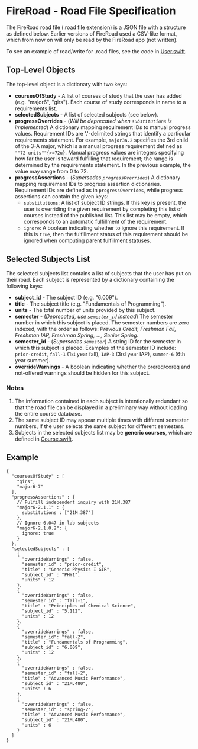 #  FireRoad - Road File Specification

The FireRoad road file (.road file extension) is a JSON file with a structure as defined below. Earlier versions of FireRoad used a CSV-like format, which from now on will only be read by the FireRoad app (not written).

To see an example of read/write for .road files, see the code in [User.swift](User.swift).

## Top-Level Objects

The top-level object is a dictionary with two keys:

* **coursesOfStudy** - A list of courses of study that the user has added (e.g. "major6", "girs"). Each course of study corresponds in name to a requirements list.
* **selectedSubjects** - A list of selected subjects (see below).
* **progressOverrides** - (*Will be deprecated when `substitutions` is implemented*) A dictionary mapping requirement IDs to manual progress values. Requirement IDs are '.'-delimited strings that identify a particular requirements statement. For example, `major3a.2` specifies the 3rd child of the 3-A major, which is a manual progress requirement defined as `""72 units""{>=72u}`. Manual progress values are integers specifying how far the user is toward fulfilling that requirement; the range is determined by the requirements statement. In the previous example, the value may range from 0 to 72.
* **progressAssertions** - (*Supersedes `progressOverrides`*) A dictionary mapping requirement IDs to progress assertion dictionaries. Requirement IDs are defined as in `progressOverrides`, while progress assertions can contain the given keys:
  * `substitutions`: A list of subject ID strings. If this key is present, the user is overriding the given requirement by completing this list of courses instead of the published list. This list may be empty, which corresponds to an automatic fulfillment of the requirement.
  * `ignore`: A boolean indicating whether to ignore this requirement. If this is `true`, then the fulfillment status of this requirement should be ignored when computing parent fulfillment statuses.

## Selected Subjects List

The selected subjects list contains a list of subjects that the user has put on their road. Each subject is represented by a dictionary containing the following keys:

* **subject_id** - The subject ID (e.g. "6.009").
* **title** - The subject title (e.g. "Fundamentals of Programming").
* **units** - The total number of units provided by this subject.
* **semester** - (*Deprecated, use `semester_id` instead*) The semester number in which this subject is placed. The semester numbers are zero indexed, with the order as follows: *Previous Credit, Freshman Fall, Freshman IAP, Freshman Spring, ..., Senior Spring*.
* **semester_id** - (*Supersedes `semester`*) A string ID for the semester in which this subject is placed. Examples of the semester ID include: `prior-credit`, `fall-1` (1st year fall), `IAP-3` (3rd year IAP), `summer-6` (6th year summer).
* **overrideWarnings** - A boolean indicating whether the prereq/coreq and not-offered warnings should be hidden for this subject. 

### Notes

1) The information contained in each subject is intentionally redundant so that the road file can be displayed in a preliminary way without loading the entire course database.
2) The same subject ID may appear multiple times with different semester numbers, if the user selects the same subject for different semesters.
3) Subjects in the selected subjects list may be **generic courses**, which are defined in [Course.swift](Course.swift). 

## Example

```
{
  "coursesOfStudy" : [
    "girs",
    "major6-7"
  ],
  "progressAssertions" : {
    // Fulfill independent inquiry with 21M.387
    "major6-2.1.1" : {
      substitutions : ["21M.387"]
    },
    // Ignore 6.047 in lab subjects
    "major6-2.1.0.2": {
      ignore: true
    }
  },
  "selectedSubjects" : [
    {
      "overrideWarnings" : false,
      "semester_id" : "prior-credit",
      "title" : "Generic Physics I GIR",
      "subject_id" : "PHY1",
      "units" : 12
    },
    {
      "overrideWarnings" : false,
      "semester_id" : "fall-1",
      "title" : "Principles of Chemical Science",
      "subject_id" : "5.112",
      "units" : 12
    },
    {
      "overrideWarnings" : false,
      "semester_id": "fall-2",
      "title" : "Fundamentals of Programming",
      "subject_id" : "6.009",
      "units" : 12
    },
    {
      "overrideWarnings" : false,
      "semester_id" : "fall-2",
      "title" : "Advanced Music Performance",
      "subject_id" : "21M.480",
      "units" : 6
    },
    {
      "overrideWarnings" : false,
      "semester_id" : "spring-2",
      "title" : "Advanced Music Performance",
      "subject_id" : "21M.480",
      "units" : 6
    }
  ]
}
```
